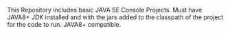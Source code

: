 This Repository includes basic JAVA SE Console Projects.
Must have JAVA8+ JDK installed and with the jars added to the classpath of the project for the code to run.
JAVA8+ compatible. 

